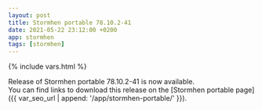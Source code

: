 ```yaml
---
layout: post
title: Stormhen portable 78.10.2-41
date: 2021-05-22 23:12:00 +0200
app: stormhen
tags: [stormhen]
---
```

{% include vars.html %}

Release of Stormhen portable 78.10.2-41 is now available.<br />
You can find links to download this release on the [Stormhen portable page]({{ var_seo_url | append: '/app/stormhen-portable/' }}).
